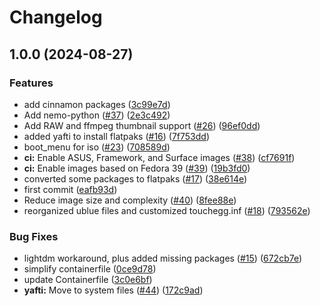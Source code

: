 # Changelog

## 1.0.0 (2024-08-27)


### Features

* add cinnamon packages ([3c99e7d](https://github.com/legacy-images/cinnamon/commit/3c99e7d987951cf10122f32f14abf38c827a71e4))
* Add nemo-python ([#37](https://github.com/legacy-images/cinnamon/issues/37)) ([2e3c492](https://github.com/legacy-images/cinnamon/commit/2e3c49223b6e2b58c85a00848463fda46be09ea0))
* Add RAW and ffmpeg thumbnail support ([#26](https://github.com/legacy-images/cinnamon/issues/26)) ([96ef0dd](https://github.com/legacy-images/cinnamon/commit/96ef0dd661c5eb51ecbf85153307c24a7c38fd53))
* added yafti to install flatpaks ([#16](https://github.com/legacy-images/cinnamon/issues/16)) ([7f753dd](https://github.com/legacy-images/cinnamon/commit/7f753dd9e029d60d466ea7eff0a01708bbf89a60))
* boot_menu for iso ([#23](https://github.com/legacy-images/cinnamon/issues/23)) ([708589d](https://github.com/legacy-images/cinnamon/commit/708589d6e02ad7131351eabdb3d8063618266ca9))
* **ci:** Enable ASUS, Framework, and Surface images ([#38](https://github.com/legacy-images/cinnamon/issues/38)) ([cf7691f](https://github.com/legacy-images/cinnamon/commit/cf7691fc11c61ef9e053fe846020db1fb189e733))
* **ci:** Enable images based on Fedora 39 ([#39](https://github.com/legacy-images/cinnamon/issues/39)) ([19b3fd0](https://github.com/legacy-images/cinnamon/commit/19b3fd047b92389b0df7be74afb5e3b93805db2c))
* converted some packages to flatpaks ([#17](https://github.com/legacy-images/cinnamon/issues/17)) ([38e614e](https://github.com/legacy-images/cinnamon/commit/38e614ebac0f06a2d971fc80a3deb7dbcd994f4e))
* first commit ([eafb93d](https://github.com/legacy-images/cinnamon/commit/eafb93dd2dda68f90c56be03d79ace848b7b6255))
* Reduce image size and complexity ([#40](https://github.com/legacy-images/cinnamon/issues/40)) ([8fee88e](https://github.com/legacy-images/cinnamon/commit/8fee88e9cc76e4e73c8b9f6cea40dc1e14dc3321))
* reorganized ublue files and customized touchegg.inf ([#18](https://github.com/legacy-images/cinnamon/issues/18)) ([793562e](https://github.com/legacy-images/cinnamon/commit/793562e89a97796b186d9a92b00561af38430cff))


### Bug Fixes

* lightdm workaround, plus added missing packages ([#15](https://github.com/legacy-images/cinnamon/issues/15)) ([672cb7e](https://github.com/legacy-images/cinnamon/commit/672cb7e9c7e4c9ce1ab6e7b34532bfef38727bad))
* simplify containerfile ([0ce9d78](https://github.com/legacy-images/cinnamon/commit/0ce9d7856c96b03a465d079d7aa3415320ea0a76))
* update Containerfile ([3c0e6bf](https://github.com/legacy-images/cinnamon/commit/3c0e6bfa3c5495428e162bb75a256898b5425edc))
* **yafti:** Move to system files ([#44](https://github.com/legacy-images/cinnamon/issues/44)) ([172c9ad](https://github.com/legacy-images/cinnamon/commit/172c9ad5382794b38c245476fc83d43ae24b71a1))
